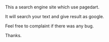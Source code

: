 This a search engine site which use pagedart.

It will search your text and give result as google.

Feel free to complaint if there was any bug.


Thanks.
